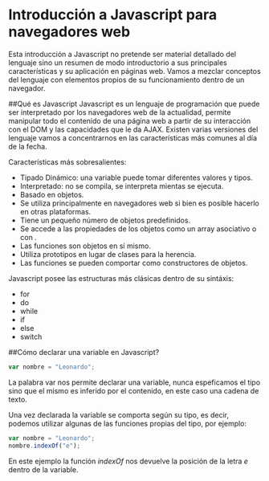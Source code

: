 # Introducción a Javascript para navegadores web

Esta introducción a Javascript no pretende ser material detallado del lenguaje sino un resumen de modo introductorio a sus principales características y su aplicación en páginas web.
Vamos a mezclar conceptos del lenguaje con elementos propios de su funcionamiento dentro de un navegador.

##Qué es Javascript
Javascript es un lenguaje de programación que puede ser interpretado por los navegadores web de la actualidad, permite manipular todo el contenido de una página web a partir de su interacción con el DOM y las capacidades que le da AJAX.
Existen varias versiones del lenguaje vamos a concentrarnos en las características más comunes al día de la fecha.

Características más sobresalientes:

- Tipado Dinámico: una variable puede tomar diferentes valores y tipos.
- Interpretado: no se compila, se interpreta mientas se ejecuta.
- Basado en objetos.
- Se utiliza principalmente en navegadores web si bien es posible hacerlo en otras plataformas.
- Tiene un pequeño número de objetos predefinidos.
- Se accede a las propiedades de los objetos como un array asociativo o con *.*
- Las funciones son objetos en sí mismo.
- Utiliza prototipos en lugar de clases para la herencia.
- Las funciones se pueden comportar como constructores de objetos.


Javascript posee las estructuras más clásicas dentro de su sintáxis:

- for
- do
- while
- if
- else
- switch

##Cómo declarar una variable en Javascript?
````javascript
var nombre = "Leonardo";
````
La palabra var nos permite declarar una variable, nunca espeficamos el tipo sino que el mismo es inferido por el contenido, en este caso una cadena de texto.

Una vez declarada la variable se comporta según su tipo, es decir, podemos utilizar algunas de las funciones propias del tipo, por ejemplo:
````javascript
var nombre = "Leonardo";
nombre.indexOf("e");
````
En este ejemplo la función *indexOf* nos devuelve la posición de la letra *e* dentro de la variable.

